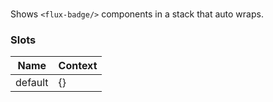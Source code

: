 # <flux-badge-stack/>

Shows `<flux-badge/>` components in a stack that auto wraps.

### Slots

| Name    | Context |
|---------|---------|
| default | {}      |
